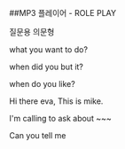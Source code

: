 ##MP3 플레이어 - ROLE PLAY

질문용 의문형

what you want to do?

when did you but it?

when do you like?



Hi there eva, This is mike.

I'm calling to ask about ~~~

Can you tell me





